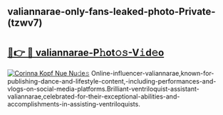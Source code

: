 ## valiannarae-only-fans​-leaked-photo​-Private-(tzwv7)


# <h2><a href="https://mediaupload.pro?title=valiannarae&ref=git">🔗👉 🔴 valiannarae-P𝚑ot𝚘𝚜-V𝚒d𝚎o</a></h2>

[![Corinna Kopf Nue Nu𝚍e𝚜](https://i.imgur.com/0qMVB7G.gif)](https://mediaupload.pro?title=valiannarae&ref=git)
Online-influencer-valiannarae,known-for-publishing-dance-and-lifestyle-content,-including-performances-and-vlogs-on-social-media-platforms.Brilliant-ventriloquist-assistant-valiannarae,celebrated-for-their-exceptional-abilities-and-accomplishments-in-assisting-ventriloquists.  
